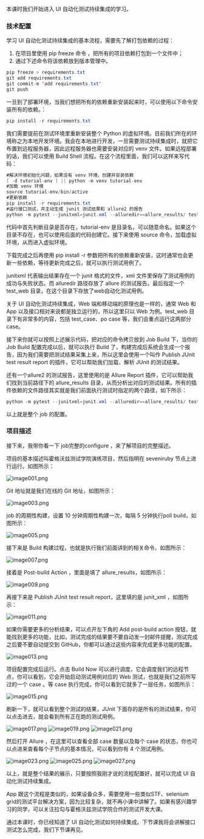 本课时我们开始进入 UI 自动化测试持续集成的学习。

### 技术配置

学习 UI 自动化测试持续集成的基本流程，需要先了解打包依赖的过程：

1. 在项目里使用 pip freeze 命令 ，把所有的项目依赖打包到一个文件中；
2. 通过下述命令将该依赖放到版本管理中。

```java
pip freeze > requirements.txt
git add requirements.txt 
git commit-m 'add requirements.txt'
git push
```

一旦到了部署环境，当我们想把所有的依赖重新安装起来时，可以使用以下命令安装所有的依赖。：

```java
pip install -r requirements.txt
```

我们需要提前在测试环境里重新安装整个 Python 的虚拟环境。目前我们所在的环境称之为本地开发环境。我会在本地进行开发，一旦需要测试持续集成时，就把它布置到远程服务器，因此远程服务器也需要安装对应的 venv 文件。如果远程部署的话，我们可以使用 Build Shell 流程。在这个流程里面，我们可以这样来写代码：

```java
#解决环境初始化问题，如果没有 venv 环境，创建并安装依赖
[ -d tutorial-env ] || python -m venv tutorial-env
#加载 venv 环境
source tutorial-env/bin/active
#更新依赖
pip install -r requirements.txt
#运行接口测试，并主动生成 junit 测试结果和 allure2 的报告
python -m pytest --junitxml=junit.xml --alluredir==allure_results/ test_web
```

代码中首先判断目录是否存在，tutorial-env 是目录名，可以随意命名。如果这个目录不存在，也可以使用后面的代码创建它。接下来使用 source 命令，加载虚拟环境，从而进入虚拟环境。  

下载完成之后再使用 pip install -r 参数把所有的依赖重新安装，这时通常也会更新一些依赖，等待更新完成之后，就可以执行测试用例了。

junitxml 代表输出结果存在一个 junit 格式的文件，xml 文件里保存了测试用例的成功与失败状态。而 alluredir 路径存放了 allure 的测试报告。最后指定一个 test_web 目录，在这个目录下存放了web自动化测试用例。

关于 UI 自动化测试持续集成，Web 端和移动端的原理也是一样的，通常 Web 和 App 以及接口相对来说都是独立运行的，所以这里只以 Web 为例。test_web 目录下有非常多的内容，包括 test_case、po case 等，我们会重点运行这两部分 case。

接下来你就可以按照上述展示代码，把对应的命令拷贝放到 Job Build 下，当你的 Job Build 配置完成以后，就可以执行 Build 了，构建完成后系统会生成一个报告，因为我们需要把测试结果采集上来，所以这里会使用一个叫作 Publish JUnit test result report 的插件，它可以帮助我们加载、解析 JUnit 的测试结果。

还有一个allure2 的测试报告，这里使用的是 Allure Report 插件，它可以帮助我们找到当前路径下的 allure_results 目录，从而分析出对应的测试结果。所有的插件依赖的文件路径其实就是我们前面执行测试时指定的两个路径，如下所示：

```java
python -m pytest --junitxml=junit.xml --alluredir==allure_results/ test_web
```

以上就是整个 job 的配置。

### 项目描述

接下来，我带你看一下 job完整的configure ，来了解项目的完整描述。

项目的基本描述叫霍格沃兹测试学院演练项目，然后指明在 seveniruby 节点上进行运行。如图所示：

<Image alt="image001.png" src="https://s0.lgstatic.com/i/image/M00/13/B8/Ciqc1F7Pi2yAS6TYAAFk9oROVHE328.png"/>

Git 地址就是我们在线的 Git 地址，如图所示：

<Image alt="image003.png" src="https://s0.lgstatic.com/i/image/M00/13/B8/Ciqc1F7Pi3SAYbthAAEpID2p-GM827.png"/>

job 的周期性构建，设置 10 分钟周期性构建一次，每隔 5 分钟执行poll build，如图所示：

<Image alt="image005.png" src="https://s0.lgstatic.com/i/image/M00/13/C4/CgqCHl7Pi36ATlVwAAEVT5YofTI913.png"/>

接下来是 Build 构建过程，也就是执行我们前面讲到的相关命令，如图所示：

<Image alt="image007.png" src="https://s0.lgstatic.com/i/image/M00/13/B8/Ciqc1F7Pi4WAC1w6AAFCuLvR1f4100.png"/>

接着是 Post-build Action ，里面是填了 allure_results，如图所示：

<Image alt="image009.png" src="https://s0.lgstatic.com/i/image/M00/13/B9/Ciqc1F7Pi4uAfZNiAACQtmL-_pA173.png"/>

再接下来是 Publish JUnit test result report，这里填的是 junit_xml ，如图所示：

<Image alt="image011.png" src="https://s0.lgstatic.com/i/image/M00/13/C4/CgqCHl7Pi5KAJt3rAAD80r8f5Sw405.png"/>

如果你需要更多的分析结果，可以点开左下角的 Add post-build action 按钮，就能找到更多的功能，比如，测试完成的结果要不要自动发一封邮件提醒，测试完成之后要不要自动提交到 GitHub，你都可以通过这些内容来完成更多功能的配置。

<Image alt="image013.png" src="https://s0.lgstatic.com/i/image/M00/13/B9/Ciqc1F7Pi5mARPZyAAHakJHJY2A669.png"/>

项目配置完成后运行。点击 Build Now 可以进行调度，它会调度我们的远程节点，你可以看到，它会开始启动测试用例对应的 Web 测试，也就是我们之前所写过的一个 case 。等 case 执行完成，你可以看到它就多了一层任务，如图所示：

<Image alt="image015.png" src="https://s0.lgstatic.com/i/image/M00/13/B9/Ciqc1F7Pi6CAB-ePAADig76NE3U696.png"/>

刷新一下，就可以看到整个测试的结果，JUnit 下面存的是所有的测试结果，你可以点击进去，就会看到所有正在跑的测试用例。

<Image alt="image017.png" src="https://s0.lgstatic.com/i/image/M00/13/B9/Ciqc1F7Pi6yAFLJnAAICnidwOeg549.png"/>

<Image alt="image019.png" src="https://s0.lgstatic.com/i/image/M00/13/B9/Ciqc1F7Pi7KARRxEAACyqN0MnhI284.png"/>

<Image alt="image021.png" src="https://s0.lgstatic.com/i/image/M00/13/B9/Ciqc1F7Pi7iAWX7ZAADKXMwC0-I428.png"/>

然后打开 Allure ，在这里可以查看全部 case 数量以及每个 case 的状态，你也可以点进来查看每个子节点的基本情况，可以看到你有 4 个测试用例。

<Image alt="image023.png" src="https://s0.lgstatic.com/i/image/M00/13/C4/CgqCHl7Pi8GAVqs-AAC8LoEU3NQ852.png"/>

<Image alt="image025.png" src="https://s0.lgstatic.com/i/image/M00/13/B9/Ciqc1F7Pi8eAWX16AAGtc_LHHas101.png"/>

<Image alt="image027.png" src="https://s0.lgstatic.com/i/image/M00/13/C4/CgqCHl7Pi8yAM8y9AAHPZBpGzCY544.png"/>

以上，就是整个结果的展示，只要按照我刚才说的流程配置好，就可以完成 UI 自动化测试持续集成。

App 跟这个流程是类似的，如果设备众多，需要使用一些类似STF、selenium grid的测试平台解决方案，因为比较复杂，就不再小课中讲解了。如果有感兴趣学习的同学，可以关注拉勾与霍格沃兹测试学院合作的测试开发大课。

通过本课时，你已经知道了 UI 自动化测试如何持续集成。下节课我将会讲解接口测试怎么完成，我们下节课再见。
